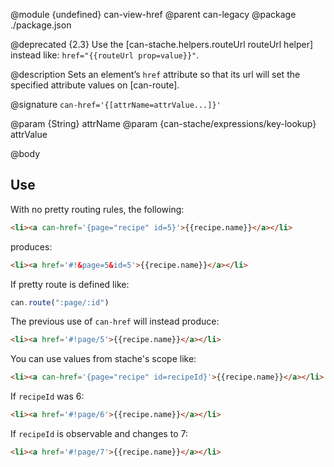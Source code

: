 @module {undefined} can-view-href
@parent can-legacy
@package ./package.json

@deprecated {2.3} Use the [can-stache.helpers.routeUrl routeUrl helper] instead like:
`href="{{routeUrl prop=value}}"`.

@description Sets an element’s `href` attribute so that its url will set the specified attribute values on [can-route].

@signature `can-href='{[attrName=attrValue...]}'`

  @param {String} attrName
  @param {can-stache/expressions/key-lookup} attrValue

@body

## Use

With no pretty routing rules, the following:

```html
<li><a can-href='{page="recipe" id=5}'>{{recipe.name}}</a></li>
```

produces:

```html
<li><a href='#!&page=5&id=5'>{{recipe.name}}</a></li>
```

If pretty route is defined like:

```js
can.route(":page/:id")
```

The previous use of `can-href` will instead produce:

```html
<li><a href='#!page/5'>{{recipe.name}}</a></li>
```

You can use values from stache's scope like:

```html
<li><a can-href='{page="recipe" id=recipeId}'>{{recipe.name}}</a></li>
```

If `recipeId` was 6:

```html
<li><a href='#!page/6'>{{recipe.name}}</a></li>
```

If `recipeId` is observable and changes to 7:

```html
<li><a href='#!page/7'>{{recipe.name}}</a></li>
```
